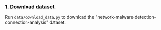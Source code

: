 ### 1. Download dataset.
Run `data/download_data.py` to download the "network-malware-detection-connection-analysis" dataset.